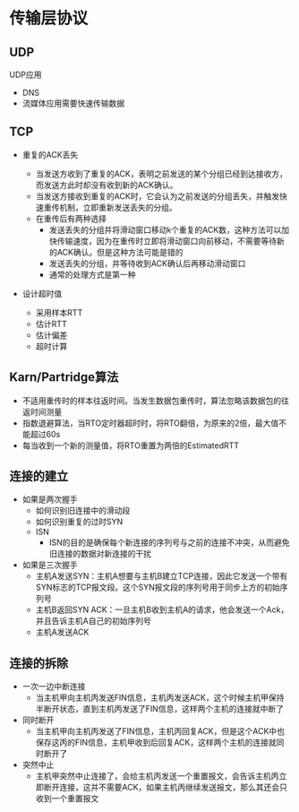 # 传输层协议

## UDP

UDP应用

+ DNS
+ 流媒体应用需要快速传输数据



## TCP

+ 重复的ACK丢失
  + 当发送方收到了重复的ACK，表明之前发送的某个分组已经到达接收方，而发送方此时却没有收到新的ACK确认。
  + 当发送方接收到重复的ACK时，它会认为之前发送的分组丢失，并触发快速重传机制，立即重新发送丢失的分组。
  + 在重传后有两种选择
    + 发送丢失的分组并将滑动窗口移动k个重复的ACK数，这种方法可以加快传输速度，因为在重传时立即将滑动窗口向前移动，不需要等待新的ACK确认。但是这种方法可能是错的
    + 发送丢失的分组，并等待收到ACK确认后再移动滑动窗口
    + 通常的处理方式是第一种



+ 设计超时值
  + 采用样本RTT
  + 估计RTT
  + 估计偏差
  + 超时计算



## Karn/Partridge算法

+ 不适用重传时的样本往返时间。当发生数据包重传时，算法忽略该数据包的往返时间测量
+ 指数退避算法，当RTO定时器超时时，将RTO翻倍，为原来的2倍，最大值不能超过60s
+ 每当收到一个新的测量值，将RTO重置为两倍的EstimatedRTT



## 连接的建立

+ 如果是两次握手
  + 如何识别旧连接中的滑动段
  + 如何识别重复的过时SYN
  + ISN
    + ISN的目的是确保每个新连接的序列号与之前的连接不冲突，从而避免旧连接的数据对新连接的干扰
+ 如果是三次握手
  + 主机A发送SYN：主机A想要与主机B建立TCP连接，因此它发送一个带有SYN标志的TCP报文段。这个SYN报文段的序列号用于同步上方的初始序列号
  + 主机B返回SYN ACK：一旦主机B收到主机A的请求，他会发送一个Ack，并且告诉主机A自己的初始序列号
  + 主机A发送ACK



## 连接的拆除

+ 一次一边中断连接
  + 当主机甲向主机丙发送FIN信息，主机丙发送ACK，这个时候主机甲保持半断开状态，直到主机丙发送了FIN信息，这样两个主机的连接就中断了
+ 同时断开
  + 当主机甲向主机丙发送了FIN信息，主机丙回复ACK，但是这个ACK中也保存这丙的FIN信息，主机甲收到后回复ACK，这样两个主机的连接就同时断开了
+ 突然中止
  + 主机甲突然中止连接了，会给主机丙发送一个重置报文，会告诉主机丙立即断开连接，这并不需要ACK，如果主机丙继续发送报文，那么其还会只收到一个重置报文



